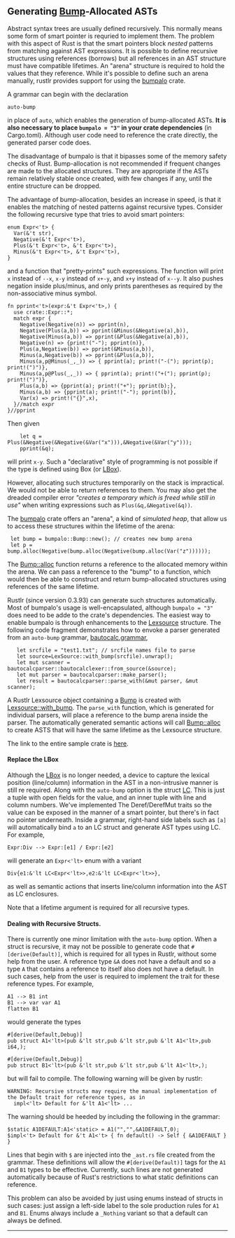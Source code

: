 ##  Generating [Bump][bumpalo]-Allocated ASTs

Abstract syntax trees are usually defined recursively.  This normally means
some form of smart pointer is requried to implement them.  The problem with
this aspect of Rust is that the smart pointers block *nested* patterns from
matching against AST expressions.  It is possible to define recursive structures
using references (borrows) but all references in an AST structure must have
compatible lifetimes.  An "arena" structure is required to hold the values that
they reference.  While it's possible to define such an arena manually, rustlr
provides support for using the [bumpalo][bumpalo] crate.

A grammar can begin with the declaration
```
auto-bump
```
in place of `auto`, which enables the generation of bump-allocated ASTs.
**It is also necessary to place `bumpalo = "3"` in your crate dependencies**
(in Cargo.toml). Although user code need to reference the crate directly,
the generated parser code does.

The disadvantage of bumpalo is that it bipasses some of the memory
safety checks of Rust. Bump-allocation is not recommended if frequent
changes are made to the allocated structures.  They are appropriate if
the ASTs remain relatively stable once created, with few changes if
any, until the entire structure can be dropped.

The advantage of bump-allocation, besides an increase in speed, is
that it enables the matching of nested patterns against recursive
types.  Consider the following recursive type that tries to avoid
smart pointers:
```
enum Expr<'t> {
  Var(&'t str),
  Negative(&'t Expr<'t>),
  Plus(&'t Expr<'t>, &'t Expr<'t>),
  Minus(&'t Expr<'t>, &'t Expr<'t>),
}
```
and a function that "pretty-prints" such expressions. The function will print
`x` instead of `--x`, `x-y` instead of `x+-y`, and `x+y` instead of `x--y`.
It also pushes negation inside plus/minus, and only prints parentheses as
required by the non-associative minus symbol.
```
fn pprint<'t>(expr:&'t Expr<'t>,) {
  use crate::Expr::*;
  match expr {
    Negative(Negative(n)) => pprint(n),
    Negative(Plus(a,b)) => pprint(&Minus(&Negative(a),b)),
    Negative(Minus(a,b)) => pprint(&Plus(&Negative(a),b)),
    Negative(n) => {print!("-"); pprint(n)},
    Plus(a,Negative(b)) => pprint(&Minus(a,b)),
    Minus(a,Negative(b)) => pprint(&Plus(a,b)),
    Minus(a,p@Minus(_,_)) => { pprint(a); print!("-("); pprint(p); print!(")")},
    Minus(a,p@Plus(_,_)) => { pprint(a); print!("+("); pprint(p); print!(")")},
    Plus(a,b) => {pprint(a); print!("+"); pprint(b);},
    Minus(a,b) => {pprint(a); print!("-"); pprint(b)},    
    Var(x) => print!("{}",x),
  }//match expr
}//pprint
```
Then given
```
    let q = Plus(&Negative(&Negative(&Var("x"))),&Negative(&Var("y")));
    pprint(&q);
```
will print `x-y`. Such a "declarative" style of programming is not
possible if the type is defined using Box (or [LBox][2]).

However, allocating such structures temporarily on the stack is impractical.
We would not be able to return references to them.
You may also get the dreaded compiler error *"creates a temporary which is freed while still in use"* when writing expressions such as `Plus(&q,&Negative(&q))`.

The [bumpalo][bumpalo] crate offers an "arena", a kind of *simulated heap*,
that allow us to access these structures within the lifetime of the arena:
```
 let bump = bumpalo::Bump::new(); // creates new bump arena
 let p = bump.alloc(Negative(bump.alloc(Negative(bump.alloc(Var("z"))))));
```
The [Bump::alloc](https://docs.rs/bumpalo/latest/bumpalo/struct.Bump.html#method.alloc) function returns a reference to the allocated memory within
the arena.  We can pass a reference to the "bump" to a function, which would
then be able to construct and return bump-allocated structures using references
of the same lifetime.

Rustlr (since version 0.3.93) can generate such structures automatically.
Most of bumpalo's usage is well-encapsulated, although
`bumpalo = "3"` does need to be adde to the crate's
dependencies.  The easiest way to enable bumpalo is through enhancements to
the [Lexsource][lexsource] structure.  The following code fragment
demonstrates how to envoke a parser generated from an `auto-bump` grammar,
[bautocalc.grammar](https://cs.hofstra.edu/~cscccl/rustlr_project/bumpcalc/bautocalc.grammar),
```
   let srcfile = "test1.txt"; // srcfile names file to parse
   let source=LexSource::with_bump(srcfile).unwrap();
   let mut scanner = bautocalcparser::bautocalclexer::from_source(&source);   
   let mut parser = bautocalcparser::make_parser();
   let result = bautocalcparser::parse_with(&mut parser, &mut scanner);
```
A Rustlr Lexsource object containing a [Bump](https://docs.rs/bumpalo/latest/bumpalo/struct.Bump.html) is created with [Lexsource::with_bump][withbump].
The `parse_with` function, which is generated for individual parsers, will place
a reference to the bump arena inside the parser.  The automatically
generated semantic actions will call [Bump::alloc](https://docs.rs/bumpalo/latest/bumpalo/struct.Bump.html#method.alloc) to create ASTS that will have the
same lifetime as the Lexsource structure.

The link to the entire sample crate is [here](https://cs.hofstra.edu/~cscccl/rustlr_project/bumpcalc/).


#### Replace the LBox

Although the [LBox][2] is no longer needed, a device to capture the
lexical position (line/column) information in the AST in a
non-intrusive manner is still re required.  Along with the `auto-bump`
option is the struct [LC][lc].  This is just a tuple with open fields
for the value, and an inner tuple with line and column numbers. We've
implemented The Deref/DerefMut traits so the value can be exposed in
the manner of a smart pointer, but there's in fact no pointer
underneath.  Inside a grammar, right-hand side labels such as `[a]`
will automatically bind `a` to an LC struct and generate AST types
using LC.  For example,
```
Expr:Div --> Expr:[e1] / Expr:[e2]
```
will generate an `Expr<'lt>` enum with a variant
```
Div{e1:&'lt LC<Expr<'lt>>,e2:&'lt LC<Expr<'lt>>},
```
as well as semantic actions that inserts line/column information into the
AST as LC enclosures.

Note that a lifetime argument is required for all recursive types.

#### Dealing with Recursive Structs.

There is currently one minor limitation with the `auto-bump` option.  When
a struct is recursive, it may not be possible to generate code that
`#[derive(Default)]`, which is required for all types in Rustlr, without some
help from the user.  A reference type `&A` does not have a default and so
a type `A` that contains a reference to itself also does not have a default. In
such cases, help from the user is required to implement the trait for
these reference types.  For example, 
```
A1 --> B1 int
B1 --> var var A1
flatten B1
```
would generate the types
```
#[derive(Default,Debug)]
pub struct A1<'lt>(pub &'lt str,pub &'lt str,pub &'lt A1<'lt>,pub i64,);

#[derive(Default,Debug)]
pub struct B1<'lt>(pub &'lt str,pub &'lt str,pub &'lt A1<'lt>,);
```
but will fail to compile. The following warning will be given by rustlr:
```
WARNING: Recursive structs may require the manual implementation of the Default trait for reference types, as in
  impl<'lt> Default for &'lt A1<'lt> ...
```
The warning should be heeded by including the following in the grammar:
```
$static A1DEFAULT:A1<'static> = A1("","",&A1DEFAULT,0);
$impl<'t> Default for &'t A1<'t> { fn default() -> Self { &A1DEFAULT } }
```
Lines that begin with `$` are injected into the `_ast.rs` file created from the
grammar.  These definitions will allow the `#[derive(Default)]` tags for the
`A1` and `B1` types to be effective.  Currently, such lines are not generated
automatically because of Rust's restrictions to what static definitions can
reference.

This problem can also be avoided by just using enums instead of
structs in such cases: just assign a left-side label to the sole
production rules for `A1` and `B1`.  Enums always include a `_Nothing` variant
so that a default can always be defined.

   ----------------


[1]:https://docs.rs/rustlr/latest/rustlr/lexer_interface/struct.StrTokenizer.html
[2]:https://docs.rs/rustlr/latest/rustlr/generic_absyn/struct.LBox.html
[3]:https://docs.rs/rustlr/latest/rustlr/generic_absyn/struct.LRc.html
[4]:https://docs.rs/rustlr/latest/rustlr/zc_parser/struct.ZCParser.html#method.lbx
[5]:https://docs.rs/rustlr/latest/rustlr/zc_parser/struct.StackedItem.html#method.lbox
[sitem]:https://docs.rs/rustlr/latest/rustlr/zc_parser/struct.StackedItem.html
[chap1]:https://cs.hofstra.edu/~cscccl/rustlr_project/chapter1.html
[chap2]:https://cs.hofstra.edu/~cscccl/rustlr_project/chapter2.html
[chap3]:  https://cs.hofstra.edu/~cscccl/rustlr_project/chapter3.html
[chap4]:  https://cs.hofstra.edu/~cscccl/rustlr_project/chapter4.html
[lexsource]:https://docs.rs/rustlr/latest/rustlr/lexer_interface/struct.LexSource.html
[drs]:https://docs.rs/rustlr/latest/rustlr/index.html
[tktrait]:https://docs.rs/rustlr/latest/rustlr/lexer_interface/trait.Tokenizer.html
[tt]:https://docs.rs/rustlr/latest/rustlr/lexer_interface/struct.TerminalToken.html
[rtk]:https://docs.rs/rustlr/latest/rustlr/lexer_interface/enum.RawToken.html
[fromraw]:https://docs.rs/rustlr/latest/rustlr/lexer_interface/struct.TerminalToken.html#method.from_raw
[nextsymfun]:https://docs.rs/rustlr/latest/rustlr/lexer_interface/trait.Tokenizer.html#tymethod.nextsym
[zcp]:https://docs.rs/rustlr/latest/rustlr/zc_parser/struct.ZCParser.html
[ttnew]:https://docs.rs/rustlr/latest/rustlr/lexer_interface/struct.TerminalToken.html#method.new
[take]:https://docs.rs/rustlr/latest/rustlr/generic_absyn/struct.LBox.html#method.take
[c11]:https://cs.hofstra.edu/~cscccl/rustlr_project/cparser/cauto.grammar
[apnd]:  https://cs.hofstra.edu/~cscccl/rustlr_project/appendix.html
[bumpalo]: https://docs.rs/bumpalo/latest/bumpalo/index.html
[withbump]:https://docs.rs/rustlr/latest/rustlr/lexer_interface/struct.LexSource.html#method.with_bump
[lc]:https://docs.rs/rustlr/latest/rustlr/generic_absyn/struct.LC.html